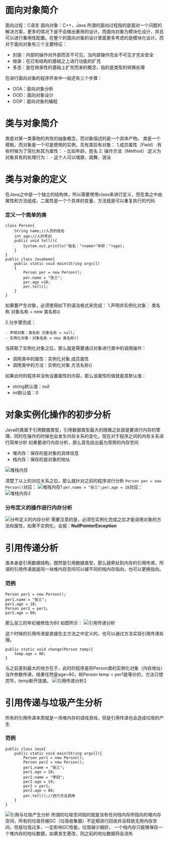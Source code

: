 # 面向对象简介
面向过程：C语言
面向对象：C++，Java
所谓的面向过程指的是面对一个问题的解决方案，更多的情况下是不会做出重用的设计。而面向对象为模块化设计，并且可以进行重用性配置。在整个的面向对象的设计里面更多考虑的是模块化设计。而对于面向对象有三个主要特征：
- 封装：内部的操作对外部而言不可见，当内部操作完全不可见才完全安全
- 继承：在已有结构的基础之上进行功能的扩充
- 多态：是在继承性的基础上扩充而来的概念，指的是类型的转换处理

在进行面向对象的程序开发中一般还有三个步骤：
- OOA：面向对象分析
- OOD：面向对象设计
- OOP：面向对象的编程

# 类与对象简介

类是对某一类事物的共性的抽象概念，而对象描述的是一个具体产物。
类是一个模板，而对象是一个可是使用的实例，先有类后有对象：
1.成员属性（Field）:有些时候为了简化称其为属性：
	- 比如年龄，姓名
2. 操作方法（Method）:定义为对象具有的处理行为：
	- 这个人可以唱歌、跳舞、游泳

# 类与对象的定义
在Java之中是一个独立的结构体，所以需要使用class来进行定义，而在类之中由属性和方法组成，二属性是一个个具体的变量，方法就是可以重复执行的代码

### 定义一个简单的类
```
class Person{
	String name;//人员的姓名
    int age;//人的年纪
    public void tell(){
    	System.out.println("姓名："+name+"年龄："+age);
    }
}
public class JavaDemo{
	public static void main(String args[])
    {
    	Person per = new Person();
        per.name = "张三";
        per.age =18;
        per.tell();
    }
}
```
如果要产生对象，必须使用如下的语法格式来完成：
1.声明并实例化对象： 类名称 对象名称 = new 类名称()

2.分步骤完成：

	- 声明对象：类名称 对象名称 = null;
	- 实例化对象：对象名称 = new 类名称()

当获取了实例化对象之后，那么就是需要通过对象进行类中的调用操作：
- 调用类中的属性：实例化对象.成员属性
- 调用类中的方法：实例化对象.方法名称()

如果此时的程序并没有设置属性的内容，那么该属性的值就是其默认值：
- string默认值：null
- int默认值：0

# 对象实例化操作的初步分析
Java的类属于引用数据类型，引用数据类型最大的困难之处就是要进行内存的管理，同时在操作的时候也会发生内存关系的变化，现在对于程序之间的内存关系进行简单分析
如果要进行内存分析，那么首先给出最为常用的内存空间
- 堆内存：保存的是对象的具体信息
- 栈内存：保存的是对象的地址

![堆栈内存](https://github.com/zihaopang/Backen-develope/blob/master/pics/Java/Java%E5%9F%BA%E7%A1%80/3.%E5%A0%86%E6%A0%88%E5%86%85%E5%AD%98.JPG)

清楚了以上的对应关系之后，那么就针对之前的程序进行分析
`Person per = new Person()`对应：
![堆栈内存1](https://github.com/zihaopang/Backen-develope/blob/master/pics/Java/Java%E5%9F%BA%E7%A1%80/4.%E5%A0%86%E6%A0%88%E5%86%85%E5%AD%981.JPG)
`per.name = "张三";per.age = 18`对应：
![堆栈内存2](https://github.com/zihaopang/Backen-develope/blob/master/pics/Java/Java%E5%9F%BA%E7%A1%80/5.%E5%A0%86%E6%A0%88%E5%86%85%E5%AD%982.JPG)
### 分布定义的操作进行内存分析
![分布定义的内存分析](https://github.com/zihaopang/Backen-develope/blob/master/pics/Java/Java%E5%9F%BA%E7%A1%80/6.%E5%88%86%E5%B8%83%E5%AE%9A%E4%B9%89%E5%86%85%E5%AD%98%E5%88%86%E6%9E%90.JPG)
需要注意的是，必须在实例化完成之后才能调用对象的方法和属性，如果不实例化，会报：**NullPointerException**

# 引用传递分析
类本身是引用数据结构，既然是引用数据类型，那么就牵扯到内存的引用传递，所谓的引用传递就是同一块堆内存空间可以被不同的栈内存指向，也可以更换指向。
### 范例
```
Person per1 = new Person();
per1.name = "张三";
per1.age = 18;
Person per2 = per1;
per2.age = 80;
```
那么张三的年纪被修改为80
如图所示：
![引用传递分析](https://github.com/zihaopang/Backen-develope/blob/master/pics/Java/Java%E5%9F%BA%E7%A1%80/7.%E5%BC%95%E7%94%A8%E4%BC%A0%E9%80%92%E5%88%86%E6%9E%90.JPG)

这个时候的引用传递是直接在主方法之中定义的，也可以通过方法实现引用传递处理。
```
public static void change(Person temp){
	temp.age = 80;
}
```
与之前差别最大的地方在于，此时的程序是将Person类的实例化对象（内存地址）当作参数传递，结果任然是age=80，和Person temp = per1是等价的，方法只想完毕，temp断开连接。
![引用传递分析2](https://github.com/zihaopang/Backen-develope/blob/master/pics/Java/Java%E5%9F%BA%E7%A1%80/8.%E5%BC%95%E7%94%A8%E4%BC%A0%E9%80%92%E5%88%86%E6%9E%90.JPG)
# 引用传递与垃圾产生分析
所有的引用传递本质就是一场堆内存的调戏游戏，但是引用传递也会造成垃圾的产生
### 范例
```
public class Java{
	public static void main(String args[]){
    	Person per1 = new Person();
        Person per2 = new Person();
        per1.name = "张三";
        per1.age = 18;
        per2.name = "李四";
        per2.age = 19;
        per2 = per1;
        per2.age = 80;
        per.tell();//进行方法调用
    }
}
```
![引用与垃圾产生分析](https://github.com/zihaopang/Backen-develope/blob/master/pics/Java/Java%E5%9F%BA%E7%A1%80/9.%E5%BC%95%E7%94%A8%E4%B8%8E%E5%9E%83%E5%9C%BE%E4%BA%A7%E7%94%9F%E5%88%86%E6%9E%90.JPG)
所谓的垃圾空间指的就是没有任何栈内存所指向的堆内存空间，所有的垃圾将被GC（垃圾收集器）不定期进行回收并且释放无用内存空间，但是垃圾过多，一定影响GC性能，垃圾越少越好。
一个栈内存只能够保存一个堆内存的地址数据，如果发生更改，则之前的地址数据将会消失
